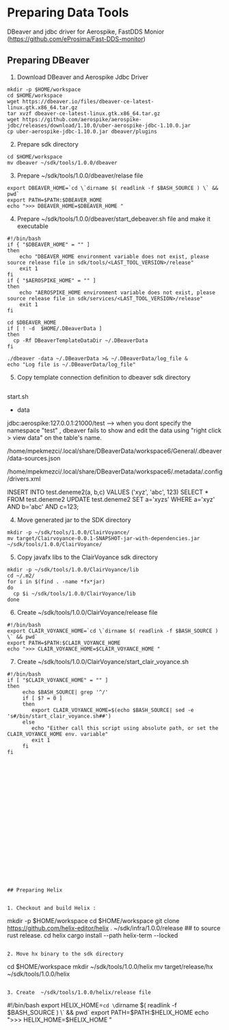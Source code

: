 # Preparing Data Tools
DBeaver and jdbc driver for Aerospike, FastDDS Monior (https://github.com/eProsima/Fast-DDS-monitor)


## Preparing DBeaver

1. Download DBeaver and Aerospike Jdbc Driver

```
mkdir -p $HOME/workspace
cd $HOME/workspace
wget https://dbeaver.io/files/dbeaver-ce-latest-linux.gtk.x86_64.tar.gz
tar xvzf dbeaver-ce-latest-linux.gtk.x86_64.tar.gz
wget https://github.com/aerospike/aerospike-jdbc/releases/download/1.10.0/uber-aerospike-jdbc-1.10.0.jar
cp uber-aerospike-jdbc-1.10.0.jar dbeaver/plugins
```

2. Prepare sdk directory 
```
cd $HOME/workspace
mv dbeaver ~/sdk/tools/1.0.0/dbeaver
```

3. Prepare ~/sdk/tools/1.0.0/dbeaver/relase file 
```
export DBEAVER_HOME=`cd \`dirname $( readlink -f $BASH_SOURCE ) \` && pwd`
export PATH=$PATH:$DBEAVER_HOME
echo ">>> DBEAVER_HOME=$DBEAVER_HOME "
```

4. Prepare ~/sdk/tools/1.0.0/dbeaver/start_debeaver.sh file and make it executable
```
#!/bin/bash
if { "$DBEAVER_HOME" = "" ]
then
    echo "DBEAVER_HOME environment variable does not exist, please source release file in sdk/tools/<LAST_TOOL_VERSION>/release"
    exit 1
fi
if { "$AEROSPIKE_HOME" = "" ]
then
    echo "AEROSPIKE_HOME environment variable does not exist, please source release file in sdk/services/<LAST_TOOL_VERSION>/release"
    exit 1
fi

cd $DBEAVER_HOME
if [ ! -d  $HOME/.DBeaverData ]
then
  cp -Rf DBeaverTemplateDataDir ~/.DBeaverData
fi

./dbeaver -data ~/.DBeaverData >& ~/.DBeaverData/log_file &
echo "Log file is ~/.DBeaverData/log_file"

```

5. Copy template connection definition to dbeaver sdk directory
```
```
 
start.sh
 - data


jdbc:aerospike:127.0.0.1:21000/test  --> when you dont specify the namespace "test" , dbeaver fails to show and edit the data using "right click > view data"  on the table's name.

/home/mpekmezci/.local/share/DBeaverData/workspace6/General/.dbeaver/data-sources.json

/home/mpekmezci/.local/share/DBeaverData/workspace6/.metadata/.config/drivers.xml

<driver id="46803A21-E83B-255C-8812-E34608B1958E" name="Aerospike" class="com.aerospike.jdbc.AerospikeDriver" port="21000" custom="true">
   <library type="jar" path="${DBEAVER_HOME}/plugins/uber-aerospike-jdbc-1.10.0.jar" custom="true"/>


INSERT INTO test.deneme2(a, b,c) VALUES ('xyz', 'abc', 123)
SELECT * FROM test.deneme2
UPDATE test.deneme2 SET a='xyzs' WHERE a='xyz' AND b='abc' AND c=123;








4. Move generated jar to the SDK directory
```
mkdir -p ~/sdk/tools/1.0.0/ClairVoyance/
mv target/Clairvoyance-0.0.1-SNAPSHOT-jar-with-dependencies.jar  ~/sdk/tools/1.0.0/ClairVoyance/
```

5. Copy javafx libs to the ClairVoyance sdk directory
```
mkdir -p ~/sdk/tools/1.0.0/ClairVoyance/lib
cd ~/.m2/
for i in $(find . -name *fx*jar)
do
  cp $i ~/sdk/tools/1.0.0/ClairVoyance/lib
done
```

6. Create  ~/sdk/tools/1.0.0/ClairVoyance/release file
```
#!/bin/bash
export CLAIR_VOYANCE_HOME=`cd \`dirname $( readlink -f $BASH_SOURCE ) \` && pwd`
export PATH=$PATH:$CLAIR_VOYANCE_HOME
echo ">>> CLAIR_VOYANCE_HOME=$CLAIR_VOYANCE_HOME "

```

7. Create ~/sdk/tools/1.0.0/ClairVoyance/start_clair_voyance.sh
```
#!/bin/bash
if [ "$CLAIR_VOYANCE_HOME" = "" ]
then
     echo $BASH_SOURCE| grep '^/'
     if [ $? = 0 ]
     then
        export CLAIR_VOYANCE_HOME=$(echo $BASH_SOURCE| sed -e 's#/bin/start_clair_voyance.sh##')
     else
        echo "Either call this script using absolute path, or set the CLAIR_VOYANCE_HOME env. variable"
        exit 1
     fi
fi






















## Preparing Helix


1. Checkout and build Helix :
```
mkdir -p $HOME/workspace
cd $HOME/workspace
git clone https://github.com/helix-editor/helix
. ~/sdk/infra/1.0.0/release ## to source rust release.
cd helix
cargo install --path helix-term --locked

```

2. Move hx binary to the sdk directory
```
cd $HOME/workspace
mkdir ~/sdk/tools/1.0.0/helix
mv target/release/hx  ~/sdk/tools/1.0.0/helix
```

3. Create  ~/sdk/tools/1.0.0/helix/release file
```
#!/bin/bash
export HELIX_HOME=`cd \`dirname $( readlink -f $BASH_SOURCE ) \` && pwd`
export PATH=$PATH:$HELIX_HOME
echo ">>> HELIX_HOME=$HELIX_HOME "
```







